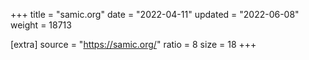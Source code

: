 +++
title = "samic.org"
date = "2022-04-11"
updated = "2022-06-08"
weight = 18713

[extra]
source = "https://samic.org/"
ratio = 8
size = 18
+++
